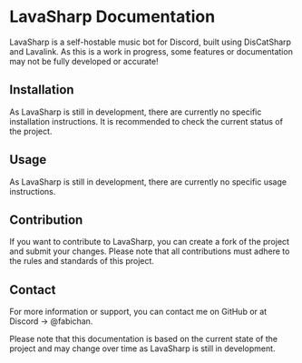 # LavaSharp Documentation

LavaSharp is a self-hostable music bot for Discord, built using DisCatSharp and Lavalink. As this is a work in progress,
some features or documentation may not be fully developed or accurate!

## Installation

As LavaSharp is still in development, there are currently no specific installation instructions. It is recommended to
check the current status of the project.

## Usage

As LavaSharp is still in development, there are currently no specific usage instructions.

## Contribution

If you want to contribute to LavaSharp, you can create a fork of the project and submit your changes. Please note that
all contributions must adhere to the rules and standards of this project.

## Contact

For more information or support, you can contact me on GitHub or at Discord -> @fabichan.

Please note that this documentation is based on the current state of the project and may change over time as LavaSharp
is still in development.

